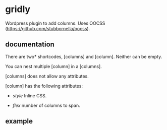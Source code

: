 # gridly

Wordpress plugin to add columns.
Uses OOCSS (https://github.com/stubbornella/oocss).

## documentation

There are two* shortcodes, [columns] and [column]. Neither can be empty.

You can nest multiple [column] in a [columns].

[columns] does not allow any attributes.

[column] has the following attributes:


* _style_ Inline CSS.
        
* _flex_ number of columns to span.

## example

